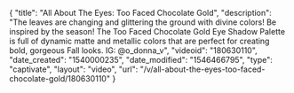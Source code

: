 {
    "title": "All About The Eyes: Too Faced Chocolate Gold",
    "description": "The leaves are changing and glittering the ground with divine colors! Be inspired by the season! The Too Faced Chocolate Gold Eye Shadow Palette is full of dynamic matte and metallic colors that are perfect for creating bold, gorgeous Fall looks. IG: @o_donna_v",
    "videoid": "180630110",
    "date_created": "1540000235",
    "date_modified": "1546466795",
    "type": "captivate",
    "layout": "video",
    "url": "\/v\/all-about-the-eyes-too-faced-chocolate-gold\/180630110"
}